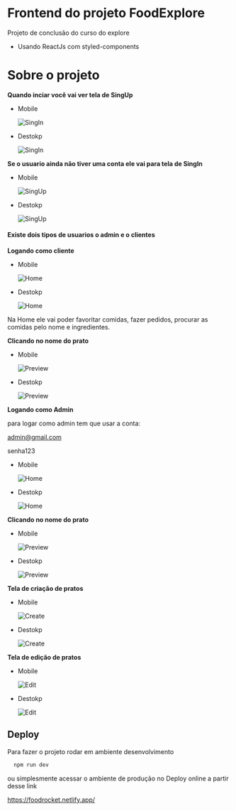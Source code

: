 # Frontend do projeto FoodExplore

Projeto de conclusão do curso do explore

- Usando ReactJs com styled-components

# Sobre o projeto

**Quando inciar você vai ver tela de SingUp**

- Mobile

  ![SingIn](https://github.com/Thiago-Brito/FoodExplore_frontend/blob/main/readmeAssets/MSignIn.png)

- Destokp
  
  ![SingIn](https://github.com/Thiago-Brito/FoodExplore_frontend/blob/main/readmeAssets/DSignIn.png)

**Se o usuario ainda não tiver uma conta ele vai para tela de SingIn**

- Mobile

  ![SingUp](https://github.com/Thiago-Brito/FoodExplore_frontend/blob/main/readmeAssets/MSignUp.png)

- Destokp

  ![SingUp](https://github.com/Thiago-Brito/FoodExplore_frontend/blob/main/readmeAssets/DSignUp.png)

#### Existe dois tipos de usuarios o admin e o clientes

**Logando como cliente**

- Mobile
  
  ![Home](https://github.com/Thiago-Brito/FoodExplore_frontend/blob/main/readmeAssets/MHome.png)

- Destokp
    
  ![Home](https://github.com/Thiago-Brito/FoodExplore_frontend/blob/main/readmeAssets/DHome.png)


Na Home ele vai poder favoritar comidas, fazer pedidos, procurar as comidas pelo nome e ingredientes.

**Clicando no nome do prato**

- Mobile
 
  ![Preview](https://github.com/Thiago-Brito/FoodExplore_frontend/blob/main/readmeAssets/MPreview.png)


- Destokp
   
  ![Preview](https://github.com/Thiago-Brito/FoodExplore_frontend/blob/main/readmeAssets/DPreview.png)


**Logando como Admin**

para logar como admin tem que usar a conta:

admin@gmail.com

senha123

- Mobile
 
  ![Home](https://github.com/Thiago-Brito/FoodExplore_frontend/blob/main/readmeAssets/MHomeAdmin..png)


- Destokp
  
  ![Home](https://github.com/Thiago-Brito/FoodExplore_frontend/blob/main/readmeAssets/DHomeAdmin.png)
  

**Clicando no nome do prato**

- Mobile

  ![Preview](https://github.com/Thiago-Brito/FoodExplore_frontend/blob/main/readmeAssets/MPreviewAdmin.png)


- Destokp
  
  ![Preview](https://github.com/Thiago-Brito/FoodExplore_frontend/blob/main/readmeAssets/DPreviewAdmin.png)


**Tela de criação de pratos**

- Mobile
  
  ![Create](https://github.com/Thiago-Brito/FoodExplore_frontend/blob/main/readmeAssets/MCreate.png)
  

- Destokp
  
  ![Create](https://github.com/Thiago-Brito/FoodExplore_frontend/blob/main/readmeAssets/DCreate.png)
  

**Tela de edição de pratos**

- Mobile
  
  ![Edit](https://github.com/Thiago-Brito/FoodExplore_frontend/blob/main/readmeAssets/MEdit.png)
  

- Destokp
 
  ![Edit](https://github.com/Thiago-Brito/FoodExplore_frontend/blob/main/readmeAssets/DEdit.png)
 

## Deploy

Para fazer o projeto rodar em ambiente desenvolvimento

```bash
  npm run dev
```

ou simplesmente acessar o ambiente de produção no Deploy online a partir desse link

https://foodrocket.netlify.app/

